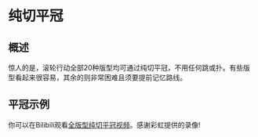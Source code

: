 # 纯切平冠

## 概述

惊人的是，滚轮行动全部20种版型均可通过纯切平冠，不用任何跳或扑。有些版型看起来很容易，其余的则非常困难且须要提前记忆路线。

## 平冠示例

你可以在Bilibili观看[全版型纯切平冠视频](https://www.bilibili.com/video/BV1u14y1H7dh)。感谢彩虹提供的录像!
